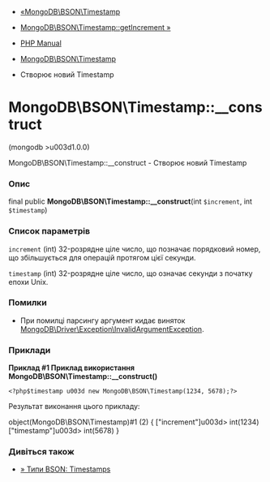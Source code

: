 - [«MongoDB\BSON\Timestamp](class.mongodb-bson-timestamp.md)
- [MongoDB\BSON\Timestamp::getIncrement
»](mongodb-bson-timestamp.getincrement.md)

- [PHP Manual](index.md)
- [MongoDB\BSON\Timestamp](class.mongodb-bson-timestamp.md)
- Створює новий Timestamp

# MongoDB\BSON\Timestamp::\_\_construct

(mongodb \>u003d1.0.0)

MongoDB\BSON\Timestamp::\_\_construct - Створює новий Timestamp

### Опис

final public **MongoDB\BSON\Timestamp::\_\_construct**(int `$increment`,
int `$timestamp`)

### Список параметрів

`increment` (int)
32-розрядне ціле число, що позначає порядковий номер, що збільшується
для операцій протягом цієї секунди.

`timestamp` (int)
32-розрядне ціле число, що означає секунди з початку епохи Unix.

### Помилки

- При помилці парсингу аргумент кидає виняток
[MongoDB\Driver\Exception\InvalidArgumentException](class.mongodb-driver-exception-invalidargumentexception.md).

### Приклади

**Приклад #1 Приклад використання
**MongoDB\BSON\Timestamp::\_\_construct()****

`<?php$timestamp u003d new MongoDB\BSON\Timestamp(1234, 5678);?> `

Результат виконання цього прикладу:

object(MongoDB\BSON\Timestamp)#1 (2) {
["increment"]u003d>
int(1234)
["timestamp"]u003d>
int(5678)
}

### Дивіться також

- [» Типи BSON:
Timestamps](https://www.mongodb.com/docs/manual/reference/bson-types/#timestamps)
